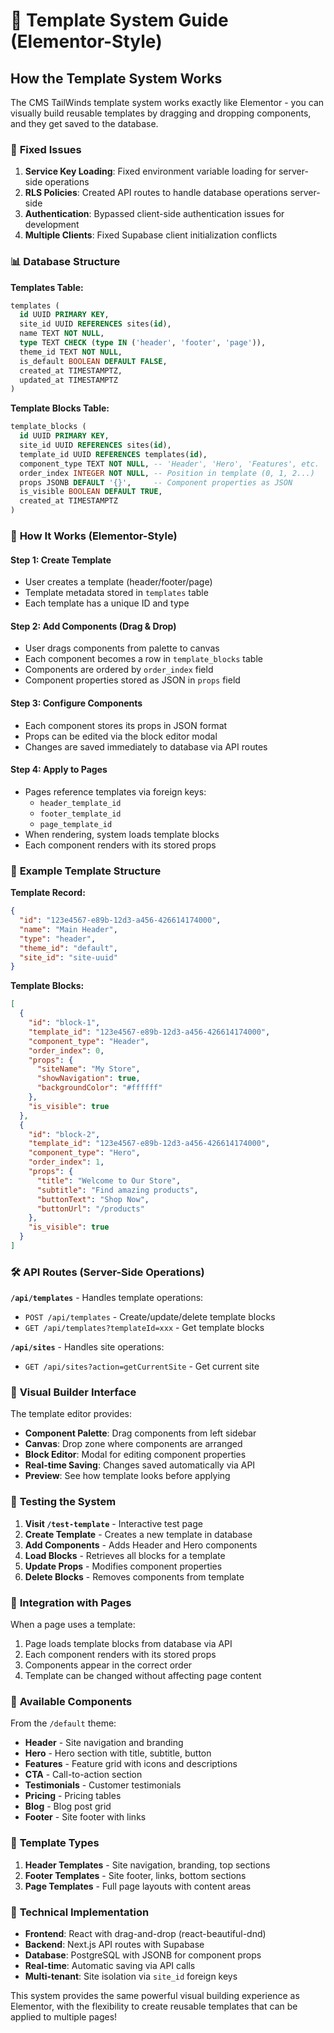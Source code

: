 # 🎯 Template System Guide (Elementor-Style)

## How the Template System Works

The CMS TailWinds template system works exactly like Elementor - you can visually build reusable templates by dragging and dropping components, and they get saved to the database.

### 🔧 **Fixed Issues**

1. **Service Key Loading**: Fixed environment variable loading for server-side operations
2. **RLS Policies**: Created API routes to handle database operations server-side
3. **Authentication**: Bypassed client-side authentication issues for development
4. **Multiple Clients**: Fixed Supabase client initialization conflicts

### 📊 **Database Structure**

**Templates Table:**
```sql
templates (
  id UUID PRIMARY KEY,
  site_id UUID REFERENCES sites(id),
  name TEXT NOT NULL,
  type TEXT CHECK (type IN ('header', 'footer', 'page')),
  theme_id TEXT NOT NULL,
  is_default BOOLEAN DEFAULT FALSE,
  created_at TIMESTAMPTZ,
  updated_at TIMESTAMPTZ
)
```

**Template Blocks Table:**
```sql
template_blocks (
  id UUID PRIMARY KEY,
  site_id UUID REFERENCES sites(id),
  template_id UUID REFERENCES templates(id),
  component_type TEXT NOT NULL, -- 'Header', 'Hero', 'Features', etc.
  order_index INTEGER NOT NULL, -- Position in template (0, 1, 2...)
  props JSONB DEFAULT '{}',     -- Component properties as JSON
  is_visible BOOLEAN DEFAULT TRUE,
  created_at TIMESTAMPTZ
)
```

### 🎨 **How It Works (Elementor-Style)**

#### **Step 1: Create Template**
- User creates a template (header/footer/page)
- Template metadata stored in `templates` table
- Each template has a unique ID and type

#### **Step 2: Add Components (Drag & Drop)**
- User drags components from palette to canvas
- Each component becomes a row in `template_blocks` table
- Components are ordered by `order_index` field
- Component properties stored as JSON in `props` field

#### **Step 3: Configure Components**
- Each component stores its props in JSON format
- Props can be edited via the block editor modal
- Changes are saved immediately to database via API routes

#### **Step 4: Apply to Pages**
- Pages reference templates via foreign keys:
  - `header_template_id`
  - `footer_template_id` 
  - `page_template_id`
- When rendering, system loads template blocks
- Each component renders with its stored props

### 🚀 **Example Template Structure**

**Template Record:**
```json
{
  "id": "123e4567-e89b-12d3-a456-426614174000",
  "name": "Main Header",
  "type": "header",
  "theme_id": "default",
  "site_id": "site-uuid"
}
```

**Template Blocks:**
```json
[
  {
    "id": "block-1",
    "template_id": "123e4567-e89b-12d3-a456-426614174000",
    "component_type": "Header",
    "order_index": 0,
    "props": {
      "siteName": "My Store",
      "showNavigation": true,
      "backgroundColor": "#ffffff"
    },
    "is_visible": true
  },
  {
    "id": "block-2", 
    "template_id": "123e4567-e89b-12d3-a456-426614174000",
    "component_type": "Hero",
    "order_index": 1,
    "props": {
      "title": "Welcome to Our Store",
      "subtitle": "Find amazing products",
      "buttonText": "Shop Now",
      "buttonUrl": "/products"
    },
    "is_visible": true
  }
]
```

### 🛠️ **API Routes (Server-Side Operations)**

**`/api/templates`** - Handles template operations:
- `POST /api/templates` - Create/update/delete template blocks
- `GET /api/templates?templateId=xxx` - Get template blocks

**`/api/sites`** - Handles site operations:
- `GET /api/sites?action=getCurrentSite` - Get current site

### 🎯 **Visual Builder Interface**

The template editor provides:
- **Component Palette**: Drag components from left sidebar
- **Canvas**: Drop zone where components are arranged
- **Block Editor**: Modal for editing component properties
- **Real-time Saving**: Changes saved automatically via API
- **Preview**: See how template looks before applying

### 🧪 **Testing the System**

1. **Visit `/test-template`** - Interactive test page
2. **Create Template** - Creates a new template in database
3. **Add Components** - Adds Header and Hero components
4. **Load Blocks** - Retrieves all blocks for a template
5. **Update Props** - Modifies component properties
6. **Delete Blocks** - Removes components from template

### 🔄 **Integration with Pages**

When a page uses a template:
1. Page loads template blocks from database via API
2. Each component renders with its stored props
3. Components appear in the correct order
4. Template can be changed without affecting page content

### 📝 **Available Components**

From the `/default` theme:
- **Header** - Site navigation and branding
- **Hero** - Hero section with title, subtitle, button
- **Features** - Feature grid with icons and descriptions
- **CTA** - Call-to-action section
- **Testimonials** - Customer testimonials
- **Pricing** - Pricing tables
- **Blog** - Blog post grid
- **Footer** - Site footer with links

### 🎨 **Template Types**

1. **Header Templates** - Site navigation, branding, top sections
2. **Footer Templates** - Site footer, links, bottom sections  
3. **Page Templates** - Full page layouts with content areas

### 🔧 **Technical Implementation**

- **Frontend**: React with drag-and-drop (react-beautiful-dnd)
- **Backend**: Next.js API routes with Supabase
- **Database**: PostgreSQL with JSONB for component props
- **Real-time**: Automatic saving via API calls
- **Multi-tenant**: Site isolation via `site_id` foreign keys

This system provides the same powerful visual building experience as Elementor, with the flexibility to create reusable templates that can be applied to multiple pages!
